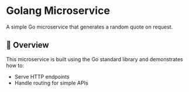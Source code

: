 # Golang Microservice

A simple Go microservice that generates a random quote on request.

## 🚀 Overview

This microservice is built using the Go standard library and demonstrates how to:

- Serve HTTP endpoints
- Handle routing for simple APIs
